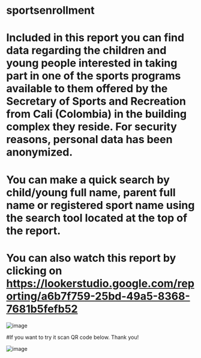 # sportsenrollment

# Included in this report you can find data regarding the children and young people interested in taking part in one of the sports programs available to them offered by the Secretary of Sports and Recreation from Cali (Colombia) in the building complex they reside. For security reasons, personal data has been anonymized.

# You can make a quick search by child/young full name, parent full name or registered sport name using the search tool located at the top of the report.

# You can also watch this report by clicking on https://lookerstudio.google.com/reporting/a6b7f759-25bd-49a5-8368-7681b5fefb52

![image](https://github.com/user-attachments/assets/22a9e280-f3c6-45e3-8ef0-b7f07457ce80)

#If you want to try it scan QR code below. Thank you!

![image](https://github.com/user-attachments/assets/6153d9e6-4c45-4170-a7aa-a3bad2f4ffbf)

